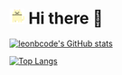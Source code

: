 # <img src="https://github.com/Yanndroid/Yanndroid/blob/master/cats.gif" width="27" height="27" /> Hi there 👋

[![leonbcode's GitHub stats](https://github-readme-stats.vercel.app/api?username=leonbcode&text_color=ffffff&bg_color=0d1117&hide_border=true)](https://github.com/anuraghazra/github-readme-stats)

[![Top Langs](https://github-readme-stats.vercel.app/api/top-langs/?username=leonbcode&text_color=ffffff&bg_color=0d1117&hide_border=true)](https://github.com/anuraghazra/github-readme-stats)
